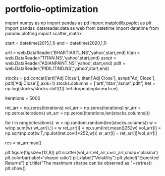 # portfolio-optimization
import numpy as np
import pandas as pd
import matplotlib.pyplot as plt
import pandas_datareader.data as web
from datetime import datetime
from pandas.plotting import scatter_matrix

start = datetime(2015,1,1)
end = datetime(2020,1,1)

artl = web.DataReader('BHARTIARTL.NS','yahoo',start,end)
titan = web.DataReader('TITAN.NS','yahoo',start,end)
asnpt = web.DataReader('ASIANPAINT.NS','yahoo',start,end)
pdlt = web.DataReader('PIDILITIND.NS','yahoo',start,end)

stocks = pd.concat([artl['Adj Close'], titan['Adj Close'], asnpt['Adj Close'], pdlt['Adj Close']],axis=1)
stocks.columns = ['artl','titan','asnpt','pdlt']
lret = np.log(stocks/stocks.shift(1))
lret.dropna(inplace=True)

iterations = 5000

ret_arr = np.zeros(iterations)
vol_arr = np.zeros(iterations)
sr_arr = np.zeros(iterations)
wt_arr = np.zeros((iterations,len(stocks.columns)))

for i in range(iterations):
    w = np.random.random(len(stocks.columns))
    w = w/np.sum(w)
    wt_arr[i,:] = w
    ret_arr[i] = np.sum(lret.mean()*252*w)
    vol_arr[i] = np.sqrt(np.dot(w.T,np.dot(lret.cov()*252,w)))
    sr_arr[i] = ret_arr[i]/vol_arr[i]

res = sr_arr.max()

plt.figure(figsize=(12,8))
plt.scatter(vol_arr,ret_arr,c=sr_arr,cmap='plasma')
plt.colorbar(label='sharpe ratio')
plt.xlabel("Volatility")
plt.ylabel("Expected Returns")
plt.title("The maximum sharpe can be observed as "+str(res))
plt.show()
